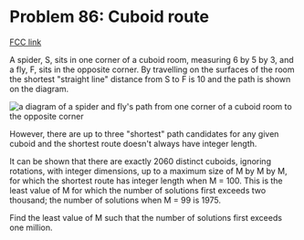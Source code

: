 # Problem 86: Cuboid route

[FCC link](https://www.freecodecamp.org/learn/coding-interview-prep/project-euler/problem-86-cuboid-route)

A spider, S, sits in one corner of a cuboid room, measuring 6 by 5 by 3, and a
fly, F, sits in the opposite corner. By travelling on the surfaces of the room
the shortest "straight line" distance from S to F is 10 and the path is shown on
the diagram.

![a diagram of a spider and fly's path from one corner of a cuboid room to the opposite corner](https://cdn-media-1.freecodecamp.org/project-euler/cuboid-route.png)

However, there are up to three "shortest" path candidates for any given cuboid
and the shortest route doesn't always have integer length.

It can be shown that there are exactly 2060 distinct cuboids, ignoring
rotations, with integer dimensions, up to a maximum size of M by M by M, for
which the shortest route has integer length when M = 100. This is the least
value of M for which the number of solutions first exceeds two thousand; the
number of solutions when M = 99 is 1975.

Find the least value of M such that the number of solutions first exceeds one
million.
